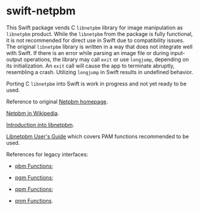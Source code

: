 # swift-netpbm

This Swift package vends C `libnetpbm` library for image manipulation as `libnetpbm` product. While the `libnetpbm` from the package is fully functional, it is not recommended for direct use in Swift due to compatibility issues. The original `libnetpbm` library is written in a way that does not integrate well with Swift. If there is an error while parsing an image file or during input-output operations, the library may call `exit` or use `longjump`, depending on its initialization. An `exit` call will cause the app to terminate abruptly, resembling a crash. Utilizing `longjump` in Swift results in undefined behavior.

Porting C `libnetpbm` into Swift is work in progress and not yet ready to be used.

Reference to original [Netpbm homepage](https://netpbm.sourceforge.net/doc/).

[Netpbm in Wikipedia](https://en.wikipedia.org/wiki/Netpbm).

[Introduction into libnetpbm](https://netpbm.sourceforge.net/doc/libnetpbm.html).

[Libnetpbm User's Guide](https://netpbm.sourceforge.net/doc/libnetpbm_ug.html) which covers PAM functions recommended to be used.

References for legacy interfaces:

* [pbm Functions](https://netpbm.sourceforge.net/doc/libpbm.html);

* [pgm Functions](https://netpbm.sourceforge.net/doc/libpgm.html);

* [ppm Functions](https://netpbm.sourceforge.net/doc/libppm.html);

* [pnm Functions](https://netpbm.sourceforge.net/doc/libpnm.html).
